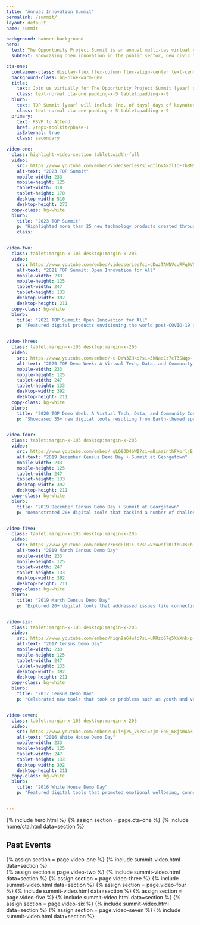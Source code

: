 ```yaml
---
title: "Annual Innovation Summit"
permalink: /summit/
layout: default
name: summit

background: banner-background
hero:
  text: The Opportunity Project Summit is an annual multi-day virtual conference that features speakers, discussions, product demonstrations, and hands-on learning opportunities.
  subtext: Showcasing open innovation in the public sector, new civic technology, and emerging models for cross-sector collaboration and inclusive design.

cta-one:
  container-class: display-flex flex-column flex-align-center text-center cta-one
  background-class: bg-blue-warm-60v
  title:
    text: Join us virtually for The Opportunity Project Summit [year] on, [date/time] to view new digital products and many more innovations from the TOP community!
    class: text-normal cta-one padding-x-5 tablet:padding-x-9
  blurb:
    text: TOP Summit [year] will include [no. of days] days of keynotes, lightning talks, interactive sessions, hands-on learning, and technology demos.
    class: text-normal cta-one padding-x-5 tablet:padding-x-9
  primary:
    text: RSVP to Attend
    href: /topx-toolkit/phase-1
    isExternal: true
    class: secondary

video-one:
  class: highlight-video-section tablet:width-full
  video:
    src: https://www.youtube.com/embed/videoseries?si=qtl6VAkzlIoFThBN&amp;list=PLewV-zKXDZkghdjPUCmmU02T7xI2dUPme
    alt-text: "2023 TOP Summit"
    mobile-width: 233
    mobile-height: 125
    tablet-width: 318
    tablet-height: 170
    desktop-width: 510
    desktop-height: 273
  copy-class: bg-white
  blurb:
    title: "2023 TOP Summit"
    p: "Highlighted more than 25 new technology products created through 2022 TOP sprints including five sprints focused on challenges impacting Puerto Rico."
    class:


video-two:
  class: tablet:margin-x-105 desktop:margin-x-205
  video:
    src: https://www.youtube.com/embed/videoseries?si=cDwzTAWNVcuRFq0V&amp;list=PLewV-zKXDZkitrXN6T7a0MG-oTi7WGTu_
    alt-text: "2021 TOP Summit: Open Innovation for All"
    mobile-width: 233
    mobile-height: 125
    tablet-width: 247
    tablet-height: 133
    desktop-width: 392
    desktop-height: 211
  copy-class: bg-white
  blurb:
    title: "2021 TOP Summit: Open Innovation for All"
    p: "Featured digital products envisioning the world post-COVID-19 and announced more than $300,000 in awards to the winners of the Open Data for Good Grand Challenge."


video-three:
  class: tablet:margin-x-105 desktop:margin-x-205
  video:
    src: https://www.youtube.com/embed/-c-DaW3ZHko?si=3kNadCt7cT3SNqo-
    alt-text: "2020 TOP Demo Week: A Virtual Tech, Data, and Community Conference"
    mobile-width: 233
    mobile-height: 125
    tablet-width: 247
    tablet-height: 133
    desktop-width: 392
    desktop-height: 211
  copy-class: bg-white
  blurb:
    title: "2020 TOP Demo Week: A Virtual Tech, Data, and Community Conference"
    p: "Showcased 35+ new digital tools resulting from Earth-themed sprints focused on challenges impacting the natural and built environment."


video-four:
  class: tablet:margin-x-105 desktop:margin-x-205
  video:
    src: https://www.youtube.com/embed/_qLQ8OD4bWI?si=mBiaainthFXorljE
    alt-text: "2019 December Census Demo Day + Summit at Georgetown"
    mobile-width: 233
    mobile-height: 125
    tablet-width: 247
    tablet-height: 133
    desktop-width: 392
    desktop-height: 211
  copy-class: bg-white
  blurb:
    title: "2019 December Census Demo Day + Summit at Georgetown"
    p: "Demonstrated 20+ digital tools that tackled a number of challenges — such as disaster response, standardized address data collection, and more."


video-five:
  class: tablet:margin-x-105 desktop:margin-x-205
  video:
    src: https://www.youtube.com/embed/36sdFlR1F-s?si=VzuwsflRIfhGJsEh
    alt-text: "2019 March Census Demo Day"
    mobile-width: 233
    mobile-height: 125
    tablet-width: 247
    tablet-height: 133
    desktop-width: 392
    desktop-height: 211
  copy-class: bg-white
  blurb:
    title: "2019 March Census Demo Day"
    p: "Explored 20+ digital tools that addressed issues like connecting veterans to jobs, student access to STEM fields, the opioid crisis, and more."


video-six:
  class: tablet:margin-x-105 desktop:margin-x-205
  video:
    src: https://www.youtube.com/embed/hiqn9a64wlo?si=uRRzo67q5XYXnk-p
    alt-text: "2017 Census Demo Day"
    mobile-width: 233
    mobile-height: 125
    tablet-width: 247
    tablet-height: 133
    desktop-width: 392
    desktop-height: 211
  copy-class: bg-white
  blurb:
    title: "2017 Census Demo Day"
    p: "Celebrated new tools that took on problems such as youth and veteran homelessness, engaging hard-to-count populations in the decennial census, and making federal grant data user-friendly."


video-seven:
  class: tablet:margin-x-105 desktop:margin-x-205
  video:
    src: https://www.youtube.com/embed/uqIiMj2S_Vk?si=zjm-En0_68jsmAo3
    alt-text: "2016 White House Demo Day"
    mobile-width: 233
    mobile-height: 125
    tablet-width: 247
    tablet-height: 133
    desktop-width: 392
    desktop-height: 211
  copy-class: bg-white
  blurb:
    title: "2016 White House Demo Day"
    p: "Featured digital tools that promoted emotional wellbeing, connected the unemployed with skills and jobs, improved transit accessibility in low income neighborhoods, and helped families find affordable housing in safe neighborhoods with access to quality schools."


---
```

{% include hero.html %}
{% assign section = page.cta-one %}
{% include home/cta.html  data=section  %}
<section class="past-events grid-container">
  <h2 class="text-center text-white">Past Events</h2>
  <div class="grid-row flex-column flex-align-center highlight-video-container">
    {% assign section = page.video-one %}
    {% include  summit-video.html data=section %}
  </div>
  <div class="grid-row video-section-container">
    {% assign section = page.video-two %}
    {% include  summit-video.html data=section %}
    {% assign section = page.video-three %}
    {% include  summit-video.html data=section %}
    {% assign section = page.video-four %}
    {% include  summit-video.html data=section %}
    {% assign section = page.video-five %}
    {% include  summit-video.html data=section %}
    {% assign section = page.video-six %}
    {% include  summit-video.html data=section %}
    {% assign section = page.video-seven %}
    {% include  summit-video.html data=section %}
  </div>
</section>
